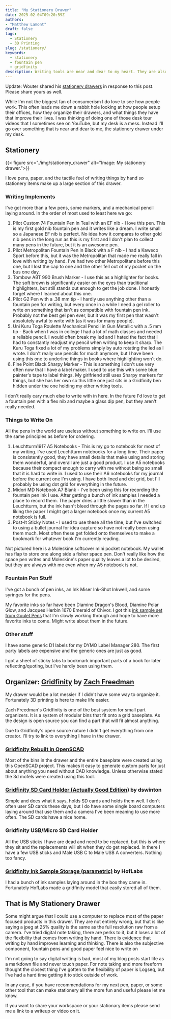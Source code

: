 ```yaml
---
title: "My Stationery Drawer"
date: 2025-02-04T09:20:59Z
authors: 
- "Matthew Lamont"
draft: false
tags:
  - Stationery
  - 3D Printing
slug: /stationery/
keywords:
  - stationery
  - fountain pen
  - gridfinity
description: Writing tools are near and dear to my heart. They are also near my desk, in my stationery drawer.
---
```


Update: Wouter shared his [stationery drawers](https://brainbaking.com/post/2025/02/my-stationary-drawers/) in response to this post. Please share yours as well.

While I'm not the biggest fan of consumerism I do love to see how people work. This often leads me down a rabbit hole looking at how people setup their offices, how they organize their drawers, and what things they have that improve their lives. I was thinking of doing one of those desk tour videos that I sometimes see on YouTube, but my desk is a mess. Instead I'll go over something that is near and dear to me, the stationery drawer under my desk.

## Stationery

{{< figure src="./img/stationery_drawer" alt="Image: My stationery drawer.">}}

I love pens, paper, and the tactile feel of writing things by hand so stationery items make up a large section of this drawer. 

### Writing Implements

I've got more than a few pens, some markers, and a mechanical pencil laying around. In the order of most used to least here we go:

1. Pilot Custom 74 Fountain Pen in Teal with an EF nib - I love this pen. This is my first gold nib fountain pen and it writes like a dream. I write small so a Japanese EF nib is perfect. No idea how it compares to other gold nib pens in the long run as this is my first and I don't plan to collect many pens in the future, but it is an awesome pen. 
2. Pilot Metropolitan Fountain Pen in Black with a F nib - I had a Kaweco Sport before this, but it was the Metropolitan that made me really fall in love with writing by hand. I've had two other Metropolitans before this one, but I lost the cap to one and the other fell out of my pocket on the bus one day. 
3. Tombow ABT 990 Brush Marker - I use this as a highlighter for books. The soft brown is significantly easier on the eyes than traditional highlighters, but still stands out enough to get the job done. I honestly forget where I learned about this one.
4. Pilot G2 Pen with a .38 mm tip - I hardly use anything other than a fountain pen for writing, but every once in a while I need a gel roller to write on something that isn't as compatible with fountain pen ink. Probably not the best gel pen ever, but it was my first pen that wasn't absolutely awful to write with (as it was for many people).
5. Uni Kuru Toga Roulette Mechanical Pencil in Gun Metallic with a .5 mm tip - Back when I was in college I had a lot of math classes and needed a reliable pencil. I would often break my led and I hated the fact that I had to constantly readjust my pencil when writing to keep it sharp. The Kuru Toga fixed a lot of my problems simply by auto rotating the led as I wrote. I don't really use pencils for much anymore, but I have been using this one to underline things in books where highlighting won't do.
6. Fine Point Black Sharpy Marker - This is something I don't use very often now that I have a label maker. I used to use this with some blue painter's tape to label things. My girlfriend still uses Sharpy markers for things, but she has her own so this little one just sits in a Gridfinity ben hidden under the one holding my other writing tools. 

I don't really cary much else to write with in here. In the future I'd love to get a fountain pen with a flex nib and maybe a glass dip pen, but they aren't really needed.

### Things to Write On

All the pens in the world are useless without something to write on. I'll use the same principles as before for ordering.

1. Leuchtturm1917 A5 Notebooks - This is my go to notebook for most of my writing. I've used Leuchtturm notebooks for a long time. Their paper is consistently good, they have small details that make using and storing them wonderful, and overall are just a good product. I use A5 notebooks because their compact enough to carry with me without being so small that it is hard to write in. I used to use their A6 notebooks for my journal before the current one I'm using. I have both lined and dot grid, but I'll probably be using dot grid for everything in the future.
2. Midori MD Notebook A7 Blank - I've been using this for recording the fountain pen ink I use. After getting a bunch of ink samples I needed a place to record them. The paper dries a little slower than in the Leuchtturm, but the ink hasn't bleed through the pages so far. If I end up liking the paper I might get a larger notebook once my current A5 notebook is full.
3. Post-It Sticky Notes - I used to use these all the time, but I've switched to using a bullet journal for idea capture so have not really been using them much. Most often these get folded onto themselves to make a bookmark for whatever book I'm currently reading.

Not pictured here is a Moleskine softcover mini pocket notebook. My wallet has flap to store one along side a fisher space pen. Don't really like how the space pen writes and Moleskine's paper quality leaves a lot to be desired, but they are always with me even when my A5 notebook is not. 

### Fountain Pen Stuff

I've got a bunch of pen inks, an Ink Miser Ink-Shot Inkwell, and some syringes for the pens. 

My favorite inks so far have been Diamine Dragon's Blood, Diamine Polar Glow, and Jacques Herbin 1670 Emerald of Chivor. I got this [ink sample set from Goulet Pens](https://www.gouletpens.com/products/best-sellers-ink-sample-set) that I'm slowly working through and hope to have more favorite inks to come. Might write about them in the future.

### Other stuff

I have some generic D1 labels for my DYMO Label Manager 280. The first party labels are expensive and the generic ones are just as good.

I got a sheet of sticky tabs to bookmark important parts of a book for later reflecting/quoting, but I've hardly been using them.

## Organizer: [Gridfinity](https://gridfinity.xyz) by [Zach Freedman](https://www.youtube.com/@ZackFreedman/videos)

My drawer would be a lot messier if I didn't have some way to organize it. Fortunately 3D printing is here to make life easier.

Zach Freedman's Gridfinity is one of the best system for small part organizers. It is a system of modular bins that fit onto a grid baseplate. As the design is open source you can find a part that will fit almost anything.

Due to Gridfinity's open source nature I didn't get everything from one creator. I'll try to link to everything I have in the drawer.

### [Gridfinity Rebuilt in OpenSCAD](https://github.com/kennetek/gridfinity-rebuilt-openscad)

Most of the bins in the drawer and the entire baseplate were created using this OpenSCAD project. This makes it easy to generate custom parts for just about anything you need without CAD knowledge. Unless otherwise stated the 3d mofels were created using this tool.

### [Gridfinity SD Card Holder (Actually Good Edition)](https://www.printables.com/model/262308-gridfinity-sd-card-holder-actually-good-edition) by dswinton

Simple and does what it says, holds SD cards and holds them well. I don't often user SD cards these days, but I do have some single board computers laying around that use them and a camera I've been meaning to use more often. The SD cards have a nice home.

### Gridfinity USB/Micro SD Card Holder

All the USB sticks I have are dead and need to be replaced, but this is where they sit and the replacements will sit when they do get replaced. In there I have a few USB sticks and Male USB C to Male USB A converters. Nothing too fancy.

### [Gridfinity Ink Sample Storage (parametric)](https://svelte.printables.com/model/998778-gridfinity-ink-sample-storage-parametric) by HofLabs

I had a bunch of ink samples laying around in the box they came in. Fortunately HofLabs made a gridfinity model that easily stored all of them.

## That is My Stationery Drawer

Some might argue that I could use a computer to replace most of the paper focused products in this drawer. They are not entirely wrong, but that is like saying a jpeg at 25% quality is the same as the full resolution raw from a camera. I've tried digital note taking, there are perks to it, but it loses a lot of the flexibility that comes from writing by hand. There is [evidence](https://www.frontiersin.org/journals/psychology/articles/10.3389/fpsyg.2023.1219945/full) that writing by hand improves learning and thinking. There is also the subjective component, fountain pens and good paper feel nice to write on

I'm not going to say digital writing is bad, most of my blog posts start life as a markdown file and never touch paper. For note taking and more freeform thought the closest thing I've gotten to the flexibility of paper is Logseq, but I've had a hard time getting it to stick outside of work.

In any case, if you have recommendations for my next pen, paper, or some other tool that can make stationery all the more fun and useful please let me know.

If you want to share your workspace or your stationary items please send me a link to a writeup or video on it.
